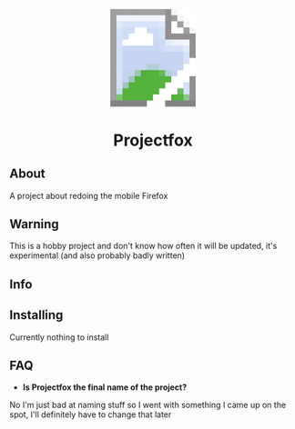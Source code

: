 <p align="center">
  <img src="./assets/missing-icon.png" alt="Project logo" width="150">
</p>

<h1 align="center">Projectfox</h1>

## About
A project about redoing the mobile Firefox
## Warning 
This is a hobby project and  don't know how often it will be updated, it's experimental (and also probably badly written)
## Info

## Installing
Currently nothing to install 
## FAQ
* **Is Projectfox the final name of the project?**

No I'm just bad at naming stuff so I went with something I came up on the spot, I'll definitely have to change that later
